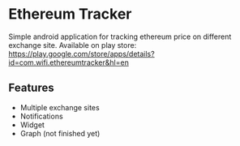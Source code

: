 # Ethereum Tracker

Simple android application for tracking ethereum price on different exchange site.
Available on play store: 
https://play.google.com/store/apps/details?id=com.wifi.ethereumtracker&hl=en

## Features
* Multiple exchange sites
* Notifications
* Widget
* Graph (not finished yet)
